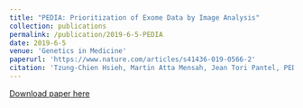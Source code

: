 ```yaml
---
title: "PEDIA: Prioritization of Exome Data by Image Analysis"
collection: publications
permalink: /publication/2019-6-5-PEDIA
date: 2019-6-5
venue: 'Genetics in Medicine'
paperurl: 'https://www.nature.com/articles/s41436-019-0566-2'
citation: 'Tzung-Chien Hsieh, Martin Atta Mensah, Jean Tori Pantel, PEDIA consortium, Peter Krawitz. &quot;PEDIA: Prioritization of Exome Data by Image Analysis.&quot; Genetics in Medicine, June 5, 2019'
---
```

[Download paper here](https://www.nature.com/articles/s41436-019-0566-2)
